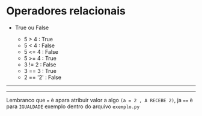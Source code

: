 # Operadores relacionais


* True ou False 

  * 5 > 4  : True 
  * 5 < 4  : False
  * 5 <= 4 : False
  * 5 >= 4 : True
  * 3 != 2 : False
  * 3 == 3 : True
  * 2 == '2' : False 
---
---
Lembranco que ```=``` è apara atribuir valor a algo ```(a = 2 , A RECEBE 2)```, ja ```==``` è para ```IGUALDADE``` exemplo dentro do arquivo ```exemplo.py```
    